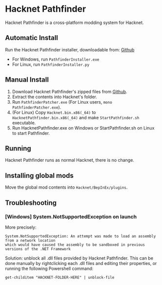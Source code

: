 # Hacknet Pathfinder

Hacknet Pathfinder is a cross-platform modding system for Hacknet.

## Automatic Install

Run the Hacknet Pathfinder installer, downloadable from: [Github](https://github.com/Arkhist/Hacknet-Pathfinder/releases)

- For Windows, run `PathfinderInstaller.exe`
- For Linux, run `PathfinderInstaller.py`

## Manual Install

1. Download Hacknet Pathfinder's zipped files from [Github](https://github.com/Arkhist/Hacknet-Pathfinder/releases).
2. Extract the contents into Hacknet's folder.
3. Run `PathfinderPatcher.exe` (For Linux users, `mono PathfinderPatcher.exe`).
4. (For Linux) Copy `Hacknet.bin.x86(_64)` to `HacknetPathfinder.bin.x86(_64)` and make `StartPathfinder.sh` executable.
5. Run HacknetPathfinder.exe on Windows or StartPathfinder.sh on Linux to start Pathfinder.

## Running

Hacknet Pathfinder runs as normal Hacknet, there is no change.

## Installing global mods

Move the global mod contents into `Hacknet/BepInEx/plugins`.

## Troubleshooting

### [Windows] System.NotSupportedException on launch

More precisely:

```None
System.NotSupportedException: An attempt was made to load an assembly from a network location
which would have caused the assembly to be sandboxed in previous versions of the .NET Framework
```

Solution: unblock all .dll files provided by Hacknet Pathfinder. This can be done manually by rightclicking each .dll files and editing their properties, or running the following Powershell command:

`get-childitem "HACKNET-FOLDER-HERE" | unblock-file`
